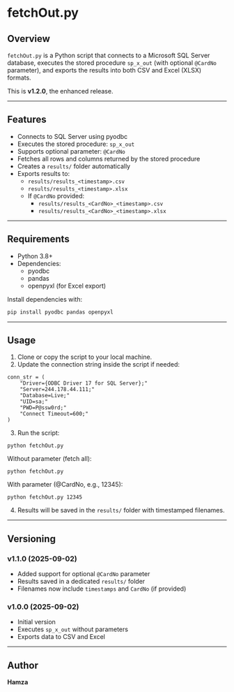# fetchOut.py

## Overview
`fetchOut.py` is a Python script that connects to a Microsoft SQL Server database, executes the stored procedure `sp_x_out` (with optional `@CardNo` parameter), and exports the results into both CSV and Excel (XLSX) formats.  

This is **v1.2.0**, the enhanced release.  

---

## Features
- Connects to SQL Server using pyodbc  
- Executes the stored procedure: `sp_x_out`  
- Supports optional parameter: `@CardNo`  
- Fetches all rows and columns returned by the stored procedure  
- Creates a `results/` folder automatically  
- Exports results to:
  - `results/results_<timestamp>.csv`
  - `results/results_<timestamp>.xlsx`
  - If `@CardNo` provided:  
    - `results/results_<CardNo>_<timestamp>.csv`
    - `results/results_<CardNo>_<timestamp>.xlsx`

---

## Requirements
- Python 3.8+  
- Dependencies:
  - pyodbc
  - pandas
  - openpyxl (for Excel export)

Install dependencies with:

```bash
pip install pyodbc pandas openpyxl
```

---

## Usage
1. Clone or copy the script to your local machine.  
2. Update the connection string inside the script if needed:
```
conn_str = (
    "Driver={ODBC Driver 17 for SQL Server};"
    "Server=244.178.44.111;"
    "Database=Live;"
    "UID=sa;"
    "PWD=P@ssw0rd;"
    "Connect Timeout=600;"
)
```
3. Run the script:
```
python fetchOut.py
```
Without parameter (fetch all):
```
python fetchOut.py
```
With parameter (@CardNo, e.g., 12345):
```
python fetchOut.py 12345
```
4. Results will be saved in the `results/` folder with timestamped filenames.

---

## Versioning

### v1.1.0 (2025-09-02)
- Added support for optional `@CardNo` parameter
- Results saved in a dedicated `results/` folder
- Filenames now include `timestamps` and `CardNo` (if provided)

### v1.0.0 (2025-09-02)
- Initial version
- Executes `sp_x_out` without parameters
- Exports data to CSV and Excel

---

## Author
**Hamza**